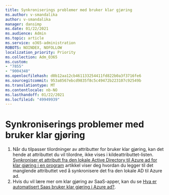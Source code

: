 ```yaml
---
title: Synkroniserings problemer med bruker klar gjøring
ms.author: v-smandalika
author: v-smandalika
manager: dansimp
ms.date: 01/22/2021
ms.audience: Admin
ms.topic: article
ms.service: o365-administration
ROBOTS: NOINDEX, NOFOLLOW
localization_priority: Priority
ms.collection: Adm_O365
ms.custom:
- "7855"
- "9004348"
ms.openlocfilehash: d0b12aa12cb461133254411fd822b0a3f3716fe6
ms.sourcegitcommit: 953a8567ebcd9835f8c5c49472b223107c92549b
ms.translationtype: MT
ms.contentlocale: nb-NO
ms.lasthandoff: 01/22/2021
ms.locfileid: "49949939"
---
```

# <a name="user-provisioning-sync-issues"></a>Synkroniserings problemer med bruker klar gjøring

1. Når du tilpasser tilordninger av attributter for bruker klar gjøring, kan det hende at attributtet du vil tilordne, ikke vises i kildeattributtet-listen. [Synkroniser et attributt fra den lokale Active Directory til Azure ad for klar gjøring i en program](https://docs.microsoft.com/azure/active-directory/app-provisioning/user-provisioning-sync-attributes-for-mapping) artikkel viser deg hvordan du legger til det manglende attributtet ved å synkronisere det fra den lokale AD til Azure ad.
2. Hvis du vil lære mer om klar gjøring av SaaS-apper, kan du se [Hva er automatisert Saas bruker klar gjøring i Azure ad?](https://docs.microsoft.com/azure/active-directory/app-provisioning/user-provisioning).
